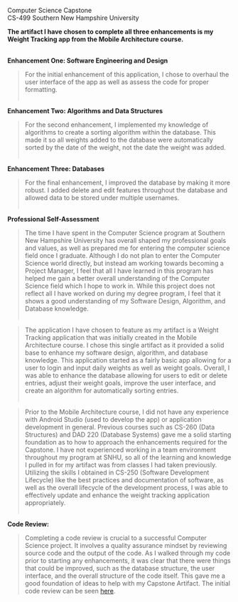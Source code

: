 Computer Science Capstone<br>
CS-499 Southern New Hampshire University

<b> The artifact I have chosen to complete all three enhancements is my Weight Tracking app from the Mobile Architecture course. <br><br></b>

<b>Enhancement One: Software Engineering and Design</b><br>
> For the initial enhancement of this application, I chose to overhaul the user interface of the app as well as assess the code for proper formatting. <br><br>

<b>Enhancement Two: Algorithms and Data Structures</b><br>
> For the second enhancement, I implemented my knowledge of algorithms to create a sorting algorithm within the database. This made it so all weights added to the database were automatically sorted by the date of the weight, not the date the weight was added. <br><br>

<b>Enhancement Three: Databases</b><br>
> For the final enhancement, I improved the database by making it more robust. I added delete and edit features throughout the database and allowed data to be stored under multiple usernames.<br><br>

<b>Professional Self-Assessment</b><br>
> The time I have spent in the Computer Science program at Southern New Hampshire University has overall shaped my professional goals and values, as well as prepared me for entering the computer science field once I graduate. Although I do not plan to enter the Computer Science world directly, but instead am working towards becoming a Project Manager, I feel that all I have learned in this program has helped me gain a better overall understanding of the Computer Science field which I hope to work in. While this project does not reflect all I have worked on during my degree program, I feel that it shows a good understanding of my Software Design, Algorithm, and Database knowledge. <br><br>

> The application I have chosen to feature as my artifact is a Weight Tracking application that was initially created in the Mobile Architecture course. I chose this single artifact as it provided a solid base to enhance my software design, algorithm, and database knowledge. This application started as a fairly basic app allowing for a user to login and input daily weights as well as weight goals. Overall, I was able to enhance the database allowing for users to edit or delete entries, adjust their weight goals, improve the user interface, and create an algorithm for automatically sorting entries. <br><br>

> Prior to the Mobile Architecture course, I did not have any experience with Android Studio (used to develop the app) or application development in general. Previous courses such as CS-260 (Data Structures) and DAD 220 (Database Systems) gave me a solid starting foundation as to how to approach the enhancements required for the Capstone. I have not experienced working in a team environment throughout my program at SNHU, so all of the learning and knowledge I pulled in for my artifact was from classes I had taken previously. Utilizing the skills I obtained in CS-250 (Software Development Lifecycle) like the best practices and documentation of software, as well as the overall lifecycle of the development process, I was able to effectively update and enhance the weight tracking application appropriately.<br><br>

**Code Review:**
> Completing a code review is crucial to a successful Computer Science project. It involves a quality assurance mindset by reviewing source code and the output of the code. As I walked through my code prior to starting any enhancements, it was clear that there were things that could be improved, such as the database structure, the user interface, and the overall structure of the code itself. This gave me a good foundation of ideas to help with my Capstone Artifact. The initial code review can be seen [here](https://github.com/adls1028/capstone/blob/main/Initial%20Code%20review%20video.mp4).

